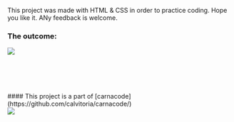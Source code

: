 This project was made with HTML & CSS in order to practice coding. Hope you like it. ANy feedback is welcome. 

### The outcome: 
<div>
   <img align="center" src="https://user-images.githubusercontent.com/95686401/155861986-581c7520-72c7-4e2f-a27c-cca8de2dbe20.png" />
</div>
<br>
<br>
<br>
<br>
<br>
#### This project is a part of [carnacode](https://github.com/calvitoria/carnacode/) 
<br>
<div>
   <img align="center" src="https://user-images.githubusercontent.com/95686401/155861700-9472c24c-1592-40e9-8121-64054e8966be.png" />
</div>
